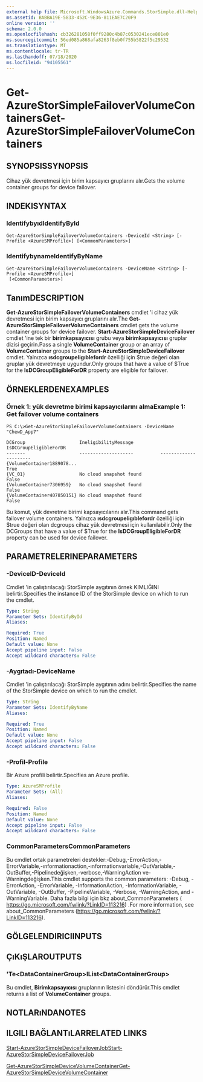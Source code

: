 ```yaml
---
external help file: Microsoft.WindowsAzure.Commands.StorSimple.dll-Help.xml
ms.assetid: BABBA19E-5833-452C-9E36-811EAE7C20F9
online version: ''
schema: 2.0.0
ms.openlocfilehash: cb326281058f0ff9280c4b87c0530241ece801e0
ms.sourcegitcommit: 56ed085a868afa8263f8eb0f755b5822f5c29532
ms.translationtype: MT
ms.contentlocale: tr-TR
ms.lasthandoff: 07/18/2020
ms.locfileid: "94105561"
---
```

# <span data-ttu-id="25658-101">Get-AzureStorSimpleFailoverVolumeContainers</span><span class="sxs-lookup"><span data-stu-id="25658-101">Get-AzureStorSimpleFailoverVolumeContainers</span></span>

## <span data-ttu-id="25658-102">SYNOPSIS</span><span class="sxs-lookup"><span data-stu-id="25658-102">SYNOPSIS</span></span>
<span data-ttu-id="25658-103">Cihaz yük devretmesi için birim kapsayıcı gruplarını alır.</span><span class="sxs-lookup"><span data-stu-id="25658-103">Gets the volume container groups for device failover.</span></span>

## <span data-ttu-id="25658-104">INDEKI</span><span class="sxs-lookup"><span data-stu-id="25658-104">SYNTAX</span></span>

### <span data-ttu-id="25658-105">Identifybyıd</span><span class="sxs-lookup"><span data-stu-id="25658-105">IdentifyById</span></span>
```
Get-AzureStorSimpleFailoverVolumeContainers -DeviceId <String> [-Profile <AzureSMProfile>] [<CommonParameters>]
```

### <span data-ttu-id="25658-106">Identifybyname</span><span class="sxs-lookup"><span data-stu-id="25658-106">IdentifyByName</span></span>
```
Get-AzureStorSimpleFailoverVolumeContainers -DeviceName <String> [-Profile <AzureSMProfile>]
 [<CommonParameters>]
```

## <span data-ttu-id="25658-107">Tanım</span><span class="sxs-lookup"><span data-stu-id="25658-107">DESCRIPTION</span></span>
<span data-ttu-id="25658-108">**Get-AzureStorSimpleFailoverVolumeContainers** cmdlet 'i cihaz yük devretmesi için birim kapsayıcı gruplarını alır.</span><span class="sxs-lookup"><span data-stu-id="25658-108">The **Get-AzureStorSimpleFailoverVolumeContainers** cmdlet gets the volume container groups for device failover.</span></span>
<span data-ttu-id="25658-109">**Start-AzureStorSimpleDeviceFailover** cmdlet 'ine tek bir **birimkapsayıcısı** grubu veya **birimkapsayıcısı** gruplar dizisi geçirin.</span><span class="sxs-lookup"><span data-stu-id="25658-109">Pass a single **VolumeContainer** group or an array of **VolumeContainer** groups to the **Start-AzureStorSimpleDeviceFailover** cmdlet.</span></span>
<span data-ttu-id="25658-110">Yalnızca **ısdcgroupeligıblefordr** özelliği için $true değeri olan gruplar yük devretmeye uygundur.</span><span class="sxs-lookup"><span data-stu-id="25658-110">Only groups that have a value of $True for the **IsDCGroupEligibleForDR** property are eligible for failover.</span></span>

## <span data-ttu-id="25658-111">ÖRNEKLERDEN</span><span class="sxs-lookup"><span data-stu-id="25658-111">EXAMPLES</span></span>

### <span data-ttu-id="25658-112">Örnek 1: yük devretme birimi kapsayıcılarını alma</span><span class="sxs-lookup"><span data-stu-id="25658-112">Example 1: Get failover volume containers</span></span>
```
PS C:\>Get-AzureStorSimpleFailoverVolumeContainers -DeviceName "ChewD_App7"

DCGroup                    IneligibilityMessage          IsDCGroupEligibleForDR
-------                    --------------------          ----------------------
{VolumeContainer1889078...                                                 True
{VC_01}                    No cloud snapshot found                        False
{VolumeContainer7306959}   No cloud snapshot found                        False
{VolumeContainer407850151} No cloud snapshot found                        False
```

<span data-ttu-id="25658-113">Bu komut, yük devretme birimi kapsayıcılarını alır.</span><span class="sxs-lookup"><span data-stu-id="25658-113">This command gets failover volume containers.</span></span>
<span data-ttu-id="25658-114">Yalnızca **ısdcgroupeligıblefordr** özelliği için $true değeri olan dcgroups cihaz yük devretmesi için kullanılabilir.</span><span class="sxs-lookup"><span data-stu-id="25658-114">Only the DCGroups that have a value of $True for the **IsDCGroupEligibleForDR** property can be used for device failover.</span></span>

## <span data-ttu-id="25658-115">PARAMETRELERINE</span><span class="sxs-lookup"><span data-stu-id="25658-115">PARAMETERS</span></span>

### <span data-ttu-id="25658-116">-DeviceID</span><span class="sxs-lookup"><span data-stu-id="25658-116">-DeviceId</span></span>
<span data-ttu-id="25658-117">Cmdlet 'in çalıştırılacağı StorSimple aygıtının örnek KIMLIĞINI belirtir.</span><span class="sxs-lookup"><span data-stu-id="25658-117">Specifies the instance ID of the StorSimple device on which to run the cmdlet.</span></span>

```yaml
Type: String
Parameter Sets: IdentifyById
Aliases: 

Required: True
Position: Named
Default value: None
Accept pipeline input: False
Accept wildcard characters: False
```

### <span data-ttu-id="25658-118">-Aygıtadı</span><span class="sxs-lookup"><span data-stu-id="25658-118">-DeviceName</span></span>
<span data-ttu-id="25658-119">Cmdlet 'in çalıştırılacağı StorSimple aygıtının adını belirtir.</span><span class="sxs-lookup"><span data-stu-id="25658-119">Specifies the name of the StorSimple device on which to run the cmdlet.</span></span>

```yaml
Type: String
Parameter Sets: IdentifyByName
Aliases: 

Required: True
Position: Named
Default value: None
Accept pipeline input: False
Accept wildcard characters: False
```

### <span data-ttu-id="25658-120">-Profil</span><span class="sxs-lookup"><span data-stu-id="25658-120">-Profile</span></span>
<span data-ttu-id="25658-121">Bir Azure profili belirtir.</span><span class="sxs-lookup"><span data-stu-id="25658-121">Specifies an Azure profile.</span></span>

```yaml
Type: AzureSMProfile
Parameter Sets: (All)
Aliases: 

Required: False
Position: Named
Default value: None
Accept pipeline input: False
Accept wildcard characters: False
```

### <span data-ttu-id="25658-122">CommonParameters</span><span class="sxs-lookup"><span data-stu-id="25658-122">CommonParameters</span></span>
<span data-ttu-id="25658-123">Bu cmdlet ortak parametreleri destekler:-Debug,-ErrorAction,-ErrorVariable,-ınformationaction,-ınformationvariable,-OutVariable,-OutBuffer,-Pipelinedeğişken,-verbose,-WarningAction ve-Warningdeğişken.</span><span class="sxs-lookup"><span data-stu-id="25658-123">This cmdlet supports the common parameters: -Debug, -ErrorAction, -ErrorVariable, -InformationAction, -InformationVariable, -OutVariable, -OutBuffer, -PipelineVariable, -Verbose, -WarningAction, and -WarningVariable.</span></span> <span data-ttu-id="25658-124">Daha fazla bilgi için bkz about_CommonParameters ( https://go.microsoft.com/fwlink/?LinkID=113216) .</span><span class="sxs-lookup"><span data-stu-id="25658-124">For more information, see about_CommonParameters (https://go.microsoft.com/fwlink/?LinkID=113216).</span></span>

## <span data-ttu-id="25658-125">GÖLGELENDIRICI</span><span class="sxs-lookup"><span data-stu-id="25658-125">INPUTS</span></span>

## <span data-ttu-id="25658-126">ÇıKıŞLAR</span><span class="sxs-lookup"><span data-stu-id="25658-126">OUTPUTS</span></span>

### <span data-ttu-id="25658-127">'Te\<DataContainerGroup\></span><span class="sxs-lookup"><span data-stu-id="25658-127">IList\<DataContainerGroup\></span></span>
<span data-ttu-id="25658-128">Bu cmdlet, **Birimkapsayıcısı** gruplarının listesini döndürür.</span><span class="sxs-lookup"><span data-stu-id="25658-128">This cmdlet returns a list of **VolumeContainer** groups.</span></span>

## <span data-ttu-id="25658-129">NOTLARıNDA</span><span class="sxs-lookup"><span data-stu-id="25658-129">NOTES</span></span>

## <span data-ttu-id="25658-130">ILGILI BAĞLANTıLAR</span><span class="sxs-lookup"><span data-stu-id="25658-130">RELATED LINKS</span></span>

[<span data-ttu-id="25658-131">Start-AzureStorSimpleDeviceFailoverJob</span><span class="sxs-lookup"><span data-stu-id="25658-131">Start-AzureStorSimpleDeviceFailoverJob</span></span>](./Start-AzureStorSimpleDeviceFailoverJob.md)

[<span data-ttu-id="25658-132">Get-AzureStorSimpleDeviceVolumeContainer</span><span class="sxs-lookup"><span data-stu-id="25658-132">Get-AzureStorSimpleDeviceVolumeContainer</span></span>](./Get-AzureStorSimpleDeviceVolumeContainer.md)


